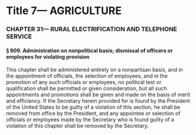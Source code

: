 
# Title 7— AGRICULTURE
### CHAPTER 31— RURAL ELECTRIFICATION AND TELEPHONE SERVICE
#### § 909. Administration on nonpolitical basis; dismissal of officers or employees for violating provision

This chapter shall be administered entirely on a nonpartisan basis, and in the appointment of officials, the selection of employees, and in the promotion of any such officials or employees, no political test or qualification shall be permitted or given consideration, but all such appointments and promotions shall be given and made on the basis of merit and efficiency. If the Secretary herein provided for is found by the President of the United States to be guilty of a violation of this section, he shall be removed from office by the President, and any appointee or selection of officials or employees made by the Secretary who is found guilty of a violation of this chapter shall be removed by the Secretary.
